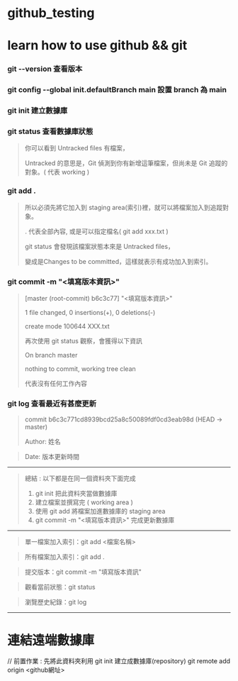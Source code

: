 # github_testing 
# learn how to use github && git 

### git --version 查看版本 

### git config --global init.defaultBranch main 設置 branch 為 main 

### git init 建立數據庫

### git status 查看數據庫狀態 
> 你可以看到 Untracked files 有檔案，
> 
> Untracked 的意思是，Git 偵測到你有新增這筆檔案，但尚未是 Git 追蹤的對象。( 代表 working )

### git add .  
> 所以必須先將它加入到 staging area(索引)裡，就可以將檔案加入到追蹤對象。
> 
> . 代表全部內容, 或是可以指定檔名( git add xxx.txt )
> 
> git status 會發現該檔案狀態本來是 Untracked files，
> 
> 變成是Changes to be committed，這樣就表示有成功加入到索引。

### git commit -m "<填寫版本資訊>" 
> [master (root-commit) b6c3c77] "<填寫版本資訊>"
> 
> 1 file changed, 0 insertions(+), 0 deletions(-)
> 
> create mode 100644 XXX.txt
> 
> 再次使用 git status 觀察，會獲得以下資訊
> 
> On branch master
> 
> nothing to commit, working tree clean
> 
> 代表沒有任何工作內容

### git log 查看最近有甚麼更新
> commit b6c3c771cd8939bcd25a8c50089fdf0cd3eab98d (HEAD -> master)
> 
> Author: 姓名 <Email>
  
> Date:   版本更新時間
---

> 總結 : 以下都是在同一個資料夾下面完成 
> 1. git init 把此資料夾當做數據庫   
> 2. 建立檔案並撰寫完 ( working area ) 
> 3. 使用 git add 將檔案加進數據庫的 staging area 
> 4. git commit -m "<填寫版本資訊>" 完成更新數據庫 
---
  
> 單一檔案加入索引：git add <檔案名稱>
  
> 所有檔案加入索引：git add .
  
> 提交版本：git commit -m "填寫版本資訊"
  
> 觀看當前狀態：git status
  
> 瀏覽歷史紀錄：git log
  
---

# 連結遠端數據庫
// 前置作業 : 先將此資料夾利用 git init 建立成數據庫(repository)
git remote add origin <github網址>




